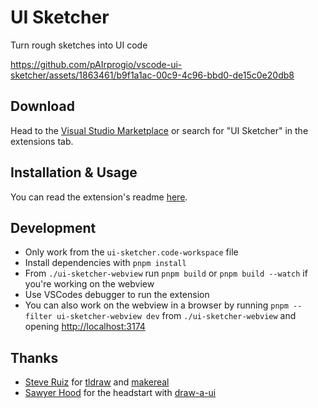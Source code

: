 # UI Sketcher

Turn rough sketches into UI code

https://github.com/pAIrprogio/vscode-ui-sketcher/assets/1863461/b9f1a1ac-00c9-4c96-bbd0-de15c0e20db8

## Download

Head to the [Visual Studio Marketplace](https://marketplace.visualstudio.com/items?itemName=pAIrprog.ui-sketcher) or search for "UI Sketcher" in the extensions tab.

## Installation & Usage

You can read the extension's readme [here](./ui-sketcher-extension/README.md).

## Development

- Only work from the `ui-sketcher.code-workspace` file
- Install dependencies with `pnpm install`
- From `./ui-sketcher-webview` run `pnpm build` or `pnpm build --watch` if you're working on the webview
- Use VSCodes debugger to run the extension
- You can also work on the webview in a browser by running `pnpm --filter ui-sketcher-webview dev` from `./ui-sketcher-webview` and opening [http://localhost:3174](http://localhost:3174)

## Thanks

- [Steve Ruiz](https://twitter.com/steveruizok) for [tldraw](https://github.com/tldraw/tldraw) and [makereal](https://github.com/tldraw/make-real)
- [Sawyer Hood](https://twitter.com/sawyerhood) for the headstart with [draw-a-ui](https://github.com/SawyerHood/draw-a-ui)
